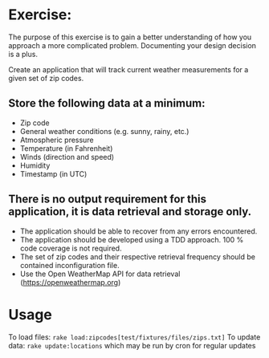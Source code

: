 # Exercise:

The purpose of this exercise is to gain a better understanding of how you approach a more complicated problem. Documenting your design decision is a plus.

Create an application that will track current weather measurements for a given set of zip codes.

## Store the following data at a minimum:

* Zip code
* General weather conditions (e.g. sunny, rainy, etc.)
* Atmospheric pressure
* Temperature (in Fahrenheit)
* Winds (direction and speed)
* Humidity
* Timestamp (in UTC)

## There is no output requirement for this application, it is data retrieval and storage only.

* The application should be able to recover from any errors encountered.
* The application should be developed using a TDD approach. 100 % code coverage is not required.
* The set of zip codes and their respective retrieval frequency should be contained inconfiguration file.
* Use the Open WeatherMap API for data retrieval (https://openweathermap.org)

# Usage

To load files: `rake load:zipcodes[test/fixtures/files/zips.txt]`
To update data: `rake update:locations` which may be run by cron for regular updates